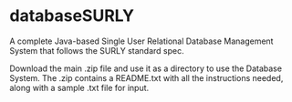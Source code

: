 # databaseSURLY
A complete Java-based Single User Relational Database Management System that follows the SURLY standard spec.

Download the main .zip file and use it as a directory to use the Database System. 
The .zip contains a README.txt with all the instructions needed, along with a sample .txt file for input.
